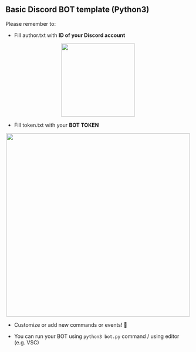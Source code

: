 ## Basic Discord BOT template (Python3)

Please remember to:

- Fill author.txt with **ID of your Discord account**
<p align="center">
  <img src="https://cdn.discordapp.com/attachments/704387250351243425/798207122882035752/unknown.png" width=200 /></br>
</p>

- Fill token.txt with your **BOT TOKEN**
<p align="center">
  <img src="https://cdn.discordapp.com/attachments/704387250351243425/798206551856382002/unknown.png" width=500 /></br>
</p>

- Customize or add new commands or events! 🎉

- You can run your BOT using `python3 bot.py` command / using editor (e.g. VSC)
